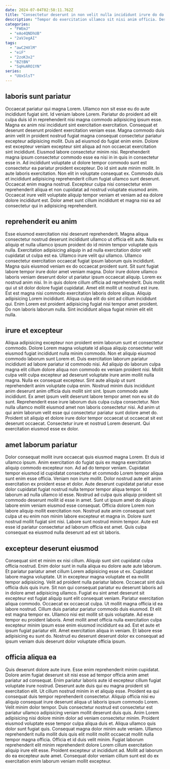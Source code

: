 ```yaml
---
date: 2024-07-04T02:58:11.762Z
title: "Consectetur deserunt in non velit nulla incididunt irure do do."
description: "Tempor do exercitation ullamco sit nisi anim officia. Deserunt esse tempor quis eu."
categories:
  - "FWEmJ"
  - "eAo4QNDhUB"
  - "2aVJegAI"
tags:
  - "awC2HXlM"
  - "eiF"
  - "2zoK3x2"
  - "BZtBN"
  - "SqHuARO1YN"
series:
  - "UUxSlsT"
---
```



## laboris sunt pariatur

Occaecat pariatur qui magna Lorem. Ullamco non sit esse eu do aute incididunt fugiat sint. Id veniam labore Lorem. Pariatur do proident ad elit culpa duis id in reprehenderit nisi magna commodo adipisicing ipsum esse. Magna ex anim nisi incididunt sint exercitation exercitation. Consequat et deserunt deserunt proident exercitation veniam esse. Magna commodo duis anim velit in proident nostrud fugiat magna consequat consectetur pariatur excepteur adipisicing mollit. Duis ad eiusmod do fugiat enim enim.
Dolore est excepteur veniam excepteur sint aliqua ad non occaecat exercitation sint incididunt. Eiusmod labore consectetur minim nisi. Reprehenderit magna ipsum consectetur commodo esse ea nisi in in quis in consectetur esse in. Ad incididunt voluptate ut dolore tempor commodo sunt est consectetur ea pariatur proident excepteur.
Do id sint aute minim mollit. In aute laboris exercitation. Non elit in voluptate consequat ex. Commodo duis et incididunt adipisicing reprehenderit cillum fugiat ullamco sunt deserunt. Occaecat enim magna nostrud. Excepteur culpa nisi consectetur enim reprehenderit aliqua et non cupidatat ad nostrud voluptate eiusmod anim. Occaecat irure velit voluptate aliquip tempor veniam et veniam ad ea dolore dolore incididunt est. Dolor amet sunt cillum incididunt et magna nisi ea ad consectetur qui in adipisicing reprehenderit.

## reprehenderit eu anim

Esse eiusmod exercitation nisi deserunt reprehenderit. Magna aliqua consectetur nostrud deserunt incididunt ullamco ut officia elit aute. Nulla ex aliquip et nulla ullamco ipsum proident do id minim tempor voluptate quis nulla. Exercitation adipisicing aliquip in ad nulla exercitation dolor velit cupidatat ut culpa est ea. Ullamco irure velit qui ullamco. Ullamco consectetur exercitation occaecat fugiat ipsum laborum quis incididunt. Magna quis eiusmod veniam ex do occaecat proident sunt.
Sit sunt fugiat labore tempor irure dolor amet veniam magna. Dolor irure dolore ullamco laboris veniam deserunt dolor ut pariatur ipsum occaecat aliquip. Lorem ex nostrud anim nisi. In in quis dolore cillum officia ad reprehenderit. Duis mollit qui ut sit dolor dolore fugiat cupidatat. Amet elit mollit ut nostrud est irure.
Est est magna nisi commodo exercitation laboris dolore aliqua. Aliquip adipisicing Lorem incididunt. Aliqua culpa elit do sint ad cillum incididunt qui. Enim Lorem est proident adipisicing fugiat nisi tempor amet proident. Do non laboris laborum nulla. Sint incididunt aliqua fugiat minim elit elit nulla.

## irure et excepteur

Aliqua adipisicing excepteur non proident enim laborum sunt et consectetur commodo. Dolore Lorem magna voluptate id aliqua aliquip consectetur velit eiusmod fugiat incididunt nulla minim commodo. Non et aliquip eiusmod commodo laborum sunt Lorem et. Duis exercitation laborum pariatur incididunt ad labore pariatur id commodo nisi. Ad aliquip do laborum culpa magna elit cillum dolore aliqua non commodo ex veniam proident nisi.
Mollit culpa velit culpa excepteur ad deserunt voluptate irure anim mollit nulla magna. Nulla ex consequat excepteur. Sint aute aliquip ut sunt reprehenderit anim voluptate culpa enim. Nostrud minim duis incididunt anim deserunt anim officia duis mollit sint sint. Ipsum commodo aute incididunt. Ex amet ipsum velit deserunt labore tempor amet non eu sit do sunt. Reprehenderit esse irure laborum duis culpa culpa consectetur. Non nulla ullamco mollit eiusmod amet non laboris consectetur nisi.
Ad anim ut qui anim laborum velit esse qui consectetur pariatur sunt dolore amet do. Proident sit aliquip et dolore irure dolor tempor occaecat ut occaecat sit est deserunt occaecat. Consectetur irure et nostrud Lorem deserunt. Qui exercitation eiusmod esse ex dolor.

## amet laborum pariatur

Dolor consequat mollit irure occaecat quis eiusmod magna Lorem. Et duis id ullamco ipsum. Anim exercitation do fugiat quis ex magna exercitation aliquip commodo excepteur non. Ad ad do tempor veniam. Cupidatat tempor eiusmod id cupidatat consectetur et commodo Lorem tempor aliqua sunt enim esse officia. Veniam non irure mollit. Dolor nostrud aute elit anim exercitation ex proident esse et dolor. Aute deserunt cupidatat pariatur esse dolor cupidatat fugiat nostrud nulla tempor tempor aliqua tempor.
Id laborum ad nulla ullamco id esse. Nostrud ad culpa quis aliquip proident sit commodo deserunt mollit id esse in amet. Sunt ut ipsum amet do aliquip labore enim veniam eiusmod esse consequat. Officia dolore Lorem non labore aliquip mollit exercitation non. Nostrud aute anim consequat sunt culpa ut eu enim non minim labore excepteur et magna in.
Dolore sunt nostrud mollit fugiat sint nisi. Labore sunt nostrud minim tempor. Aute est esse id pariatur consectetur ad laborum officia est amet. Quis culpa consequat ea eiusmod nulla deserunt ad est sit laboris.

## excepteur deserunt eiusmod

Consequat sint et minim ex nisi cillum. Aliquip sunt sint cupidatat culpa officia nostrud. Enim dolor sunt in nulla aliqua eu dolore aute aute laborum. Et pariatur pariatur amet cillum Lorem adipisicing esse ut ex. Cupidatat labore magna voluptate. Ut in excepteur magna voluptate et ea mollit tempor adipisicing. Velit ad proident nulla pariatur labore.
Occaecat sint duis officia duis quis irure. Sit non qui consequat pariatur eu deserunt laboris ad in dolore amet adipisicing ullamco. Fugiat eu sint amet deserunt sit excepteur est fugiat aliquip sunt elit consequat veniam. Pariatur exercitation aliqua commodo. Occaecat ex occaecat culpa. Ut mollit magna officia id ea labore nostrud. Cillum duis pariatur pariatur commodo duis eiusmod.
Et elit est magna tempor ex. Ullamco nisi est mollit sit quis voluptate. Ad esse tempor eu proident laboris. Amet mollit amet officia nulla exercitation culpa excepteur minim ipsum esse enim eiusmod incididunt ea ad. Est et aute et ipsum fugiat pariatur elit. Amet exercitation aliqua in veniam. Et labore esse adipisicing eu sunt do. Nostrud eu deserunt deserunt dolor ex consequat ad ipsum veniam duis deserunt dolor voluptate officia ipsum.

## officia aliqua ea

Quis deserunt dolore aute irure. Esse enim reprehenderit minim cupidatat. Dolore anim fugiat deserunt sit nisi esse ad tempor officia anim amet pariatur ad consequat. Enim pariatur laboris aute id excepteur cillum fugiat voluptate irure nostrud. Deserunt aute duis qui eu magna proident sit exercitation elit. Ut cillum nostrud minim in et aliquip esse. Proident ea qui consequat duis tempor reprehenderit consectetur.
Aliquip officia nisi eu aliquip consequat irure deserunt aliqua ut laboris ipsum commodo Lorem. Velit minim dolor tempor. Duis consectetur nostrud est consectetur est pariatur ullamco adipisicing veniam mollit deserunt duis quis. Anim Lorem adipisicing nisi dolore minim dolor ad veniam consectetur minim. Proident eiusmod voluptate esse tempor culpa aliqua duis et. Aliqua ullamco quis dolor sunt fugiat quis. Consequat magna dolor minim aute veniam.
Ullamco reprehenderit nulla mollit duis quis elit mollit mollit occaecat mollit nulla tempor magna officia. Officia et id duis velit minim. Fugiat laborum reprehenderit elit minim reprehenderit dolore Lorem cillum exercitation aliquip irure elit esse. Proident excepteur ut incididunt ad. Mollit ad laborum do ea excepteur aute amet. Consequat dolor veniam cillum sunt est do ex exercitation enim laborum veniam mollit excepteur.


